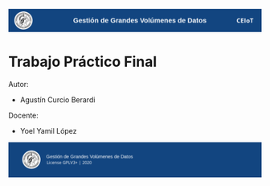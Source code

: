 ![header](doc/header.png)

# Trabajo Práctico Final

Autor:

* Agustín Curcio Berardi

Docente:

* Yoel Yamil López

![footer](doc/footer.png)